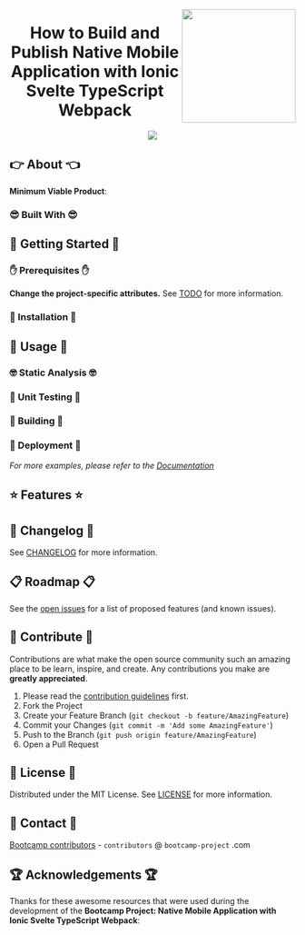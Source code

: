 <a href="https://bootcamp-project.com/" target="_blank"><img src="https://bootcamp-project.com/images/logo.png" align="right" height="200" /></a>

<h1 align="center">How to Build and Publish Native Mobile Application with Ionic Svelte TypeScript Webpack</h1>

<div align="center">
<img src="https://img.shields.io/badge/Bootcamp-Project-blue?style=for-the-badge" />
</div>

## 👉 About 👈

**Minimum Viable Product**:

### 😎 Built With 😎

## 📖 Getting Started 📖

### ✋ Prerequisites ✋

**Change the project-specific attributes.** See [TODO](TODO.md) for more information.

### 💪 Installation 💪

## 🚀 Usage 🚀

### 🤓 Static Analysis 🤓

### 🧐 Unit Testing 🧐

### 🤩 Building 🤩

### 🥳 Deployment 🥳

_For more examples, please refer to the [Documentation](https://native-mobile.rtfm.page)_

## ⭐️ Features ⭐️

## 📑 Changelog 📑

See [CHANGELOG](CHANGELOG) for more information.

## 📋 Roadmap 📋

See the [open issues](https://gitlab.com/the-bootcamp-project/boilerplates/native-mobile/-/issues) for a list of proposed features (and known issues).

## 🤝 Contribute 🤝

Contributions are what make the open source community such an amazing place to be learn, inspire, and create. Any contributions you make are **greatly appreciated**.

1. Please read the [contribution guidelines](docs/_media/code_of_conduct.md) first.
2. Fork the Project
3. Create your Feature Branch (`git checkout -b feature/AmazingFeature`)
4. Commit your Changes (`git commit -m 'Add some AmazingFeature'`)
5. Push to the Branch (`git push origin feature/AmazingFeature`)
6. Open a Pull Request

## 📜 License 📜

Distributed under the MIT License. See [LICENSE](LICENSE) for more information.

## 💌 Contact 💌

[Bootcamp contributors](https://bootcamp-project.com/) - `contributors` @ `bootcamp-project` .com

## 🏆 Acknowledgements 🏆

Thanks for these awesome resources that were used during the development of the **Bootcamp Project: Native Mobile Application with Ionic Svelte TypeScript Webpack**:
